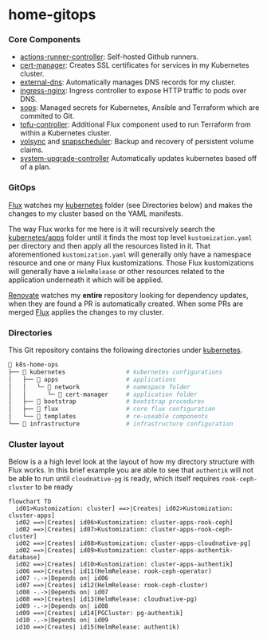 # home-gitops

### Core Components

- [actions-runner-controller](https://github.com/actions/actions-runner-controller): Self-hosted Github runners.
- [cert-manager](https://cert-manager.io/docs/): Creates SSL certificates for services in my Kubernetes cluster.
- [external-dns](https://github.com/kubernetes-sigs/external-dns): Automatically manages DNS records for my cluster.
- [ingress-nginx](https://github.com/kubernetes/ingress-nginx/): Ingress controller to expose HTTP traffic to pods over DNS.
- [sops](https://toolkit.fluxcd.io/guides/mozilla-sops/): Managed secrets for Kubernetes, Ansible and Terraform which are commited to Git.
- [tofu-controller](https://flux-iac.github.io/tofu-controller/): Additional Flux component used to run Terraform from within a Kubernetes cluster.
- [volsync](https://github.com/backube/volsync) and [snapscheduler](https://github.com/backube/snapscheduler): Backup and recovery of persistent volume claims.
- [system-upgrade-controller](https://github.com/rancher/system-upgrade-controller) Automatically updates kubernetes based off of a plan.

### GitOps

[Flux](https://github.com/fluxcd/flux2) watches my [kubernetes](./kubernetes/) folder (see Directories below) and makes the changes to my cluster based on the YAML manifests.

The way Flux works for me here is it will recursively search the [kubernetes/apps](./kubernetes/apps) folder until it finds the most top level `kustomization.yaml` per directory and then apply all the resources listed in it. That aforementioned `kustomization.yaml` will generally only have a namespace resource and one or many Flux kustomizations. Those Flux kustomizations will generally have a `HelmRelease` or other resources related to the application underneath it which will be applied.

[Renovate](https://github.com/renovatebot/renovate) watches my **entire** repository looking for dependency updates, when they are found a PR is automatically created. When some PRs are merged [Flux](https://github.com/fluxcd/flux2) applies the changes to my cluster.

### Directories

This Git repository contains the following directories under [kubernetes](./kubernetes/).

```sh
📁 k8s-home-ops
├── 📁 kubernetes                 # kubernetes configurations
│   ├── 📁 apps                   # applications
│   │   └─ 📁 network             # namespace folder
│   │      └─ 📁 cert-manager     # application folder
│   ├── 📁 bootstrap              # bootstrap procedures
│   ├── 📁 flux                   # core flux configuration
│   └── 📁 templates              # re-useable components
└── 📁 infrastructure             # infrastructure configuration
```

### Cluster layout

Below is a a high level look at the layout of how my directory structure with Flux works. In this brief example you are able to see that `authentik` will not be able to run until `cloudnative-pg` is ready, which itself requires `rook-ceph-cluster` to be ready

```mermaid
flowchart TD
  id01>Kustomization: cluster] ==>|Creates| id02>Kustomization: cluster-apps]
  id02 ==>|Creates| id06>Kustomization: cluster-apps-rook-ceph]
  id02 ==>|Creates| id07>Kustomization: cluster-apps-rook-ceph-cluster]
  id02 ==>|Creates| id08>Kustomization: cluster-apps-cloudnative-pg]
  id02 ==>|Creates| id09>Kustomization: cluster-apps-authentik-database]
  id02 ==>|Creates| id10>Kustomization: cluster-apps-authentik]
  id06 ==>|Creates| id11(HelmRelease: rook-ceph-operator)
  id07 -.->|Depends on| id06
  id07 ==>|Creates| id12(HelmRelease: rook-ceph-cluster)
  id08 -.->|Depends on| id07
  id08 ==>|Creates| id13(HelmRelease: cloudnative-pg)
  id09 -.->|Depends on| id08
  id09 ==>|Creates| id14[PGCluster: pg-authentik]
  id10 -.->|Depends on| id09
  id10 ==>|Creates| id15(HelmRelease: authentik)
```


